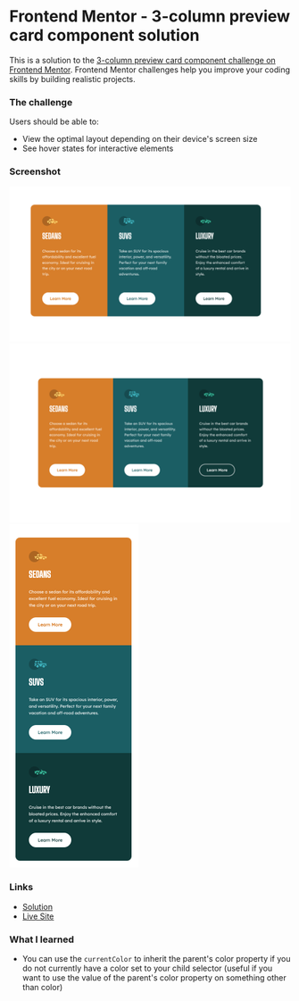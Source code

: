 # Frontend Mentor - 3-column preview card component solution

This is a solution to the [3-column preview card component challenge on Frontend Mentor](https://www.frontendmentor.io/challenges/3column-preview-card-component-pH92eAR2-). Frontend Mentor challenges help you improve your coding skills by building realistic projects.

### The challenge

Users should be able to:

- View the optimal layout depending on their device's screen size
- See hover states for interactive elements

### Screenshot

![](./desktop.png)
![](./hover-state.png)
![](./mobile.png)

### Links

- [Solution](https://www.frontendmentor.io/solutions/3column-preview-card-component-solution-UtknQhU3gJ)
- [Live Site](https://sparkling-jalebi-987783.netlify.app/)

### What I learned

- You can use the ```currentColor``` to inherit the parent's color property if you do not currently have a color set to your child selector (useful if you want to use the value of the parent's color property on something other than color)
